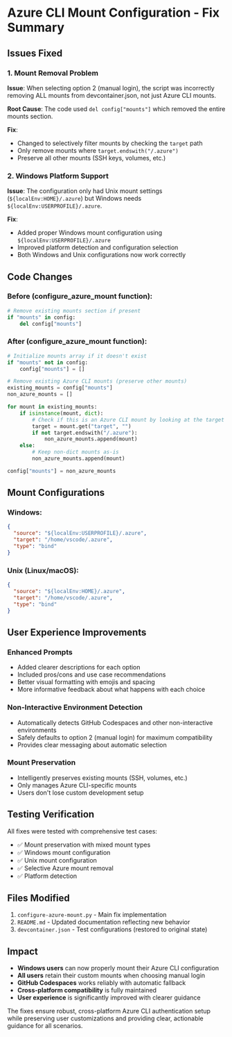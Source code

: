# Azure CLI Mount Configuration - Fix Summary

## Issues Fixed

### 1. Mount Removal Problem
**Issue**: When selecting option 2 (manual login), the script was incorrectly removing ALL mounts from devcontainer.json, not just Azure CLI mounts.

**Root Cause**: The code used `del config["mounts"]` which removed the entire mounts section.

**Fix**: 
- Changed to selectively filter mounts by checking the `target` path
- Only remove mounts where `target.endswith("/.azure")`
- Preserve all other mounts (SSH keys, volumes, etc.)

### 2. Windows Platform Support
**Issue**: The configuration only had Unix mount settings (`${localEnv:HOME}/.azure`) but Windows needs `${localEnv:USERPROFILE}/.azure`.

**Fix**:
- Added proper Windows mount configuration using `${localEnv:USERPROFILE}/.azure`
- Improved platform detection and configuration selection
- Both Windows and Unix configurations now work correctly

## Code Changes

### Before (configure_azure_mount function):
```python
# Remove existing mounts section if present
if "mounts" in config:
    del config["mounts"]
```

### After (configure_azure_mount function):
```python
# Initialize mounts array if it doesn't exist
if "mounts" not in config:
    config["mounts"] = []

# Remove existing Azure CLI mounts (preserve other mounts)
existing_mounts = config["mounts"]
non_azure_mounts = []

for mount in existing_mounts:
    if isinstance(mount, dict):
        # Check if this is an Azure CLI mount by looking at the target path
        target = mount.get("target", "")
        if not target.endswith("/.azure"):
            non_azure_mounts.append(mount)
    else:
        # Keep non-dict mounts as-is
        non_azure_mounts.append(mount)

config["mounts"] = non_azure_mounts
```

## Mount Configurations

### Windows:
```json
{
  "source": "${localEnv:USERPROFILE}/.azure",
  "target": "/home/vscode/.azure",
  "type": "bind"
}
```

### Unix (Linux/macOS):
```json
{
  "source": "${localEnv:HOME}/.azure", 
  "target": "/home/vscode/.azure",
  "type": "bind"
}
```

## User Experience Improvements

### Enhanced Prompts
- Added clearer descriptions for each option
- Included pros/cons and use case recommendations
- Better visual formatting with emojis and spacing
- More informative feedback about what happens with each choice

### Non-Interactive Environment Detection
- Automatically detects GitHub Codespaces and other non-interactive environments
- Safely defaults to option 2 (manual login) for maximum compatibility
- Provides clear messaging about automatic selection

### Mount Preservation
- Intelligently preserves existing mounts (SSH, volumes, etc.)
- Only manages Azure CLI-specific mounts
- Users don't lose custom development setup

## Testing Verification

All fixes were tested with comprehensive test cases:
- ✅ Mount preservation with mixed mount types
- ✅ Windows mount configuration
- ✅ Unix mount configuration
- ✅ Selective Azure mount removal
- ✅ Platform detection

## Files Modified

1. `configure-azure-mount.py` - Main fix implementation
2. `README.md` - Updated documentation reflecting new behavior
3. `devcontainer.json` - Test configurations (restored to original state)

## Impact

- **Windows users** can now properly mount their Azure CLI configuration
- **All users** retain their custom mounts when choosing manual login
- **GitHub Codespaces** works reliably with automatic fallback
- **Cross-platform compatibility** is fully maintained
- **User experience** is significantly improved with clearer guidance

The fixes ensure robust, cross-platform Azure CLI authentication setup while preserving user customizations and providing clear, actionable guidance for all scenarios.

